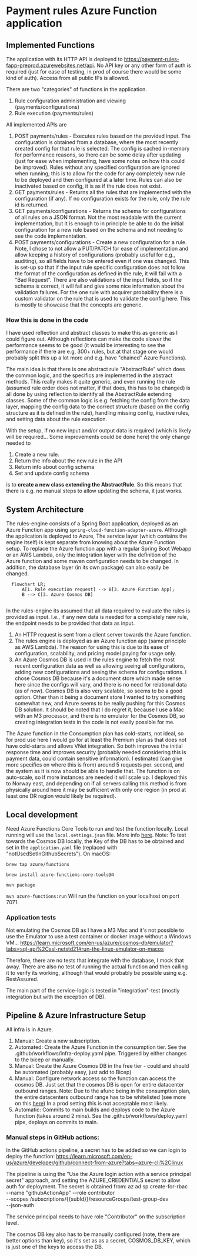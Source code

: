 # Payment rules Azure Function application

## Implemented Functions
The application with its HTTP API is deployed to https://payment-rules-fapp-preprod.azurewebsites.net/api. No API key or any other form of auth
is required (just for ease of testing, in prod of course there would be some kind of auth). Access from all public IPs is allowed. 


There are two "categories" of functions in the application.
1. Rule configuration administration and viewing (payments/configurations)
2. Rule execution (payments/rules)

All implemented APIs are

1. POST payments/rules - Executes rules based on the provided input. The configuration is obtained from a database, where the most recently created
config for that rule is selected. The config is cached in-memory for performance reasons, so there can be some delay after updating (just for ease when implementing,
have some notes on how this could be improved). 
Rules without any specified configuration are ignored when running, this is to allow for the code for any completely new rule to be deployed and then configured at a later time.
Rules can also be inactivated based on config, it is as if the rule does not exist. 
2. GET payments/rules - Returns all the rules that are implemented with the configuration (if any). If no configuration exists for the rule, only the rule id is returned.
3. GET payments/configurations - Returns the schema for configurations of all rules on a JSON format. Not the most readable with the current implementation, but it is enough to in principle
be able to do the initial configuration for a new rule based on the schema and not needing to see the code implementation.
4. POST payments/configurations - Create a new configuration for a rule. Note, I chose to not allow a PUT/PATCH for ease of implementation and allow keeping a history
of configurations (probably useful for e.g., auditing), so all fields have to be entered even if one was changed. This is set-up so that 
if the input rule specific configuration does not follow the format of the configuration as defined in the rule, it will fail with a "Bad Request". 
There are also validations of the input fields, so if the schema is correct, it will fail and give some nice information about the validation failures.
For the one rule with acquirer probability there is a custom validator on the rule that is used to validate the config here. This is
mostly to showcase that the concepts are generic.

### How this is done in the code
I have used reflection and abstract classes to make this as generic as I could figure out. Although reflections can make the code
slower the performance seems to be good (it would be interesting to see the performance if there are e.g, 300+ rules, but at that stage one would probably
split this up a lot more and e.g. have "chained" Azure Functions).

The main idea is that there is one abstract rule "AbstractRule" which does the common logic, and the specifics are implemented in the
abstract methods. This really makes it quite generic, and even running the rule (assumed rule order does not matter, if that does, this has to be changed)
is all done by using reflection to identify all the AbstractRule extending classes. Some of the common logic is e.g. fetching the config from the data layer,
mapping the config data to the correct structure (based on the config structure as it is defined in the rule), handling missing config, inactive rules,
and setting data about the rule execution. 

With the setup, if no new input and/or output data is required (which is likely will be required... Some improvements could be done here) the only change needed to 
1. Create a new rule.
2. Return the info about the new rule in the API
3. Return info about config schema
4. Set and update config schema

is to **create a new class extending the AbstractRule**. So this means that there is e.g. no manual steps to allow updating the schema, it just works.


## System Architecture
The rules-engine consists of a Spring Boot application, deployed as an Azure Function app using `spring-cloud-function-adapter-azure`. 
Although the application is deployed to Azure, The service layer (which contains the engine itself) is kept separate from 
knowing about the Azure Function setup. To replace the Azure function app with a regular Spring Boot Webapp or an AWS Lambda, 
only the integration layer with the definition of the Azure function and some maven configuration needs to be changed.
In addition, the database layer (in its own package) can also easily be changed. 

```mermaid
  flowchart LR;
      A[1. Rule execution request] --> B[3. Azure Function App];
      B --> C[3. Azure Cosmos DB]
      
```

In the rules-engine its assumed that all data required to evaluate the rules is provided as input. 
I.e., if any new data is needed for a completely new rule, the endpoint needs to be provided that data as input. 

1. An HTTP request is sent from a client server towards the Azure function.
2. The rules engine is deployed as an Azure function app (same principle as AWS Lambda). The reason for using this is due to its 
ease of configuration, scalability, and pricing model paying for usage only. 
3. An Azure Cosmos DB is used in the rules engine to fetch the most recent configuration
data as well as allowing seeing all configurations, adding new configurations and seeing the schema for configurations.
I chose Cosmos DB because it's a document store which made sense here since the configs will vary, and there is no need for relational data (as of now).
Cosmos DB is also very scalable, so seems to be a good option. 
Other than it being a document store I wanted to try something somewhat new, and Azure seems to be really pushing for this Cosmos DB solution.
It should be noted that I do regret it, because I use a Mac with an M3 processor, and there is no emulator for the Cosmos DB,
so creating integration tests in the code is not easily possible for me. 

The Azure function in the Consumption plan has cold-starts, not ideal, so for prod use here I would go for at least
the Premium plan as that does not have cold-starts and allows VNet integration. So both improves the initial response time
and improves security (probably needed considering this is payment data, could contain sensitive information).
I estimated (can give more specifics on where this is from) around 5 requests per. second,
and the system as it is now should be able to handle that. The function is on auto-scale, so if more instances are needed it will scale up.
I deployed this to Norway east, and depending on if all servers calling this method is from physically around here it may be sufficient
with only one region (in prod at least one DR region would likely be required).

## Local development

Need Azure Functions Core Tools to run and test the function locally.
Local running will use the `local.settings.json` file. More info [here](https://learn.microsoft.com/en-us/azure/azure-functions/functions-run-local?tabs=macos%2Cisolated-process%2Cnode-v4%2Cpython-v2%2Chttp-trigger%2Ccontainer-apps&pivots=programming-language-java).
Note: To test towards the Cosmos DB locally, the Key of the DB has to be obtained and set in the `application.yaml` file (replaced with "notUsedSetInGithubSecrets").
On macOS:

`
brew tap azure/functions
`

`
brew install azure-functions-core-tools@4
`

`
mvn package
`

`
mvn azure-functions:run
`
 Will run the function on your localhost on port 7071.

### Application tests
Not emulating the Cosmos DB as I have a M3 Mac and it's not possible to use the Emulator to
use a test container or docker image without a Windows VM...
https://learn.microsoft.com/en-us/azure/cosmos-db/emulator?tabs=sql-api%2Cssl-netstd21#run-the-linux-emulator-on-macos 

Therefore, there are no tests that integrate with the database, I mock that away. There are also
no test of running the actual function and then calling it to verify its working, although that would
probably be possible using e.g. RestAssured. 

The main part of the service-logic is tested in "integration"-test (mostly integration but with the exception of DB).

## Pipeline & Azure Infrastructure Setup
All infra is in Azure. 

1. Manual: Create a new subscription.
2. Automated: Create the Azure Function in the consumption tier. See the .github/workflows/infra-deploy.yaml pipe. Triggered by either changes to the bicep or manually.
3. Manual: Create the Azure Cosmos DB in the free tier - could and should be automated (probably easy, just add to Bicep)
4. Manual: Configure network access so the function can access the cosmos DB. Just set that the cosmos DB is open for entire datacenter outbound ranges.
Note: Due to the afunc being in the consumption plan, the entire datacenters outbound range has to be whitelisted (see more on this [here](https://learn.microsoft.com/en-gb/azure/azure-functions/ip-addresses?tabs=portal#find-outbound-ip-addresses))
In a prod setting this is not acceptable most likely.
5. Automatic: Commits to main builds and deploys code to the Azure function (takes around 2 mins). See the .github/workflows/deploy.yaml pipe, deploys on commits to main.

### Manual steps in GitHub actions:

In the GitHub actions pipeline, a secret has to be added so we can login to deploy the function:
https://learn.microsoft.com/en-us/azure/developer/github/connect-from-azure?tabs=azure-cli%2Clinux

The pipeline is using the "Use the Azure login action with a service principal secret" approach, and setting
the AZURE_CREDENTIALS secret to allow auth for deployment. The secret is obtained from:
az ad sp create-for-rbac --name "githubActionApp" --role contributor \
--scopes /subscriptions/{{subId}}/resourceGroups/test-group-dev  \
--json-auth

The service principal needs to have role "Contributor" on the subscription level. 

The cosmos DB key also has to be manually configured (note, there are better options than key), 
so it's set as as a secret, COSMOS_DB_KEY, which is just one of the keys to access the DB. 